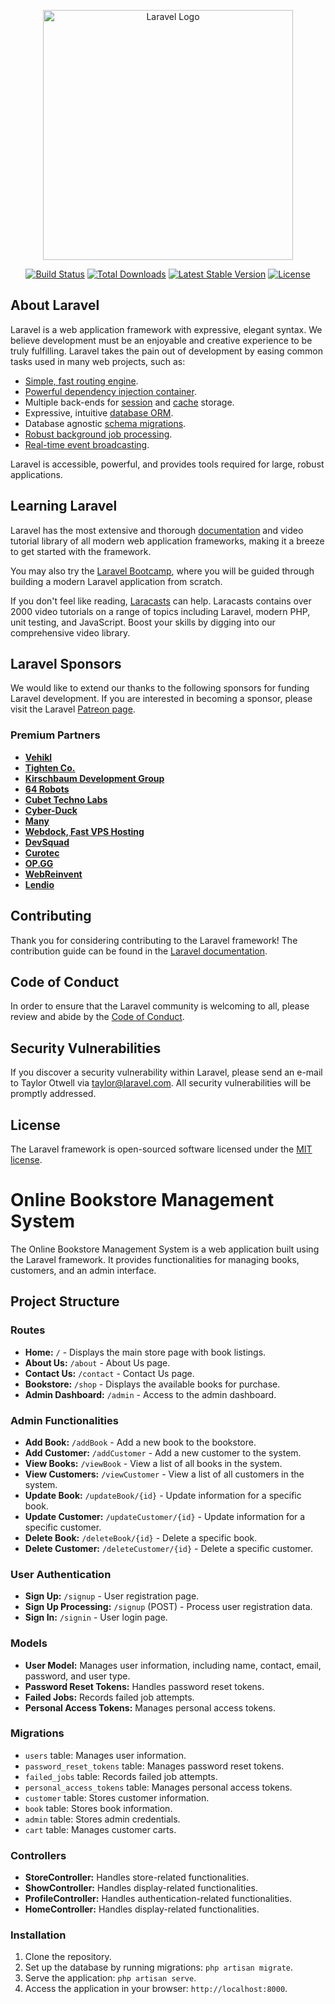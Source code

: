 <p align="center"><a href="https://laravel.com" target="_blank"><img src="https://raw.githubusercontent.com/laravel/art/master/logo-lockup/5%20SVG/2%20CMYK/1%20Full%20Color/laravel-logolockup-cmyk-red.svg" width="400" alt="Laravel Logo"></a></p>

<p align="center">
<a href="https://github.com/laravel/framework/actions"><img src="https://github.com/laravel/framework/workflows/tests/badge.svg" alt="Build Status"></a>
<a href="https://packagist.org/packages/laravel/framework"><img src="https://img.shields.io/packagist/dt/laravel/framework" alt="Total Downloads"></a>
<a href="https://packagist.org/packages/laravel/framework"><img src="https://img.shields.io/packagist/v/laravel/framework" alt="Latest Stable Version"></a>
<a href="https://packagist.org/packages/laravel/framework"><img src="https://img.shields.io/packagist/l/laravel/framework" alt="License"></a>
</p>

## About Laravel

Laravel is a web application framework with expressive, elegant syntax. We believe development must be an enjoyable and creative experience to be truly fulfilling. Laravel takes the pain out of development by easing common tasks used in many web projects, such as:

- [Simple, fast routing engine](https://laravel.com/docs/routing).
- [Powerful dependency injection container](https://laravel.com/docs/container).
- Multiple back-ends for [session](https://laravel.com/docs/session) and [cache](https://laravel.com/docs/cache) storage.
- Expressive, intuitive [database ORM](https://laravel.com/docs/eloquent).
- Database agnostic [schema migrations](https://laravel.com/docs/migrations).
- [Robust background job processing](https://laravel.com/docs/queues).
- [Real-time event broadcasting](https://laravel.com/docs/broadcasting).

Laravel is accessible, powerful, and provides tools required for large, robust applications.

## Learning Laravel

Laravel has the most extensive and thorough [documentation](https://laravel.com/docs) and video tutorial library of all modern web application frameworks, making it a breeze to get started with the framework.

You may also try the [Laravel Bootcamp](https://bootcamp.laravel.com), where you will be guided through building a modern Laravel application from scratch.

If you don't feel like reading, [Laracasts](https://laracasts.com) can help. Laracasts contains over 2000 video tutorials on a range of topics including Laravel, modern PHP, unit testing, and JavaScript. Boost your skills by digging into our comprehensive video library.

## Laravel Sponsors

We would like to extend our thanks to the following sponsors for funding Laravel development. If you are interested in becoming a sponsor, please visit the Laravel [Patreon page](https://patreon.com/taylorotwell).

### Premium Partners

- **[Vehikl](https://vehikl.com/)**
- **[Tighten Co.](https://tighten.co)**
- **[Kirschbaum Development Group](https://kirschbaumdevelopment.com)**
- **[64 Robots](https://64robots.com)**
- **[Cubet Techno Labs](https://cubettech.com)**
- **[Cyber-Duck](https://cyber-duck.co.uk)**
- **[Many](https://www.many.co.uk)**
- **[Webdock, Fast VPS Hosting](https://www.webdock.io/en)**
- **[DevSquad](https://devsquad.com)**
- **[Curotec](https://www.curotec.com/services/technologies/laravel/)**
- **[OP.GG](https://op.gg)**
- **[WebReinvent](https://webreinvent.com/?utm_source=laravel&utm_medium=github&utm_campaign=patreon-sponsors)**
- **[Lendio](https://lendio.com)**

## Contributing

Thank you for considering contributing to the Laravel framework! The contribution guide can be found in the [Laravel documentation](https://laravel.com/docs/contributions).

## Code of Conduct

In order to ensure that the Laravel community is welcoming to all, please review and abide by the [Code of Conduct](https://laravel.com/docs/contributions#code-of-conduct).

## Security Vulnerabilities

If you discover a security vulnerability within Laravel, please send an e-mail to Taylor Otwell via [taylor@laravel.com](mailto:taylor@laravel.com). All security vulnerabilities will be promptly addressed.

## License

The Laravel framework is open-sourced software licensed under the [MIT license](https://opensource.org/licenses/MIT).


# Online Bookstore Management System

The Online Bookstore Management System is a web application built using the Laravel framework. It provides functionalities for managing books, customers, and an admin interface.

## Project Structure

### Routes

- **Home:** `/` - Displays the main store page with book listings.
- **About Us:** `/about` - About Us page.
- **Contact Us:** `/contact` - Contact Us page.
- **Bookstore:** `/shop` - Displays the available books for purchase.
- **Admin Dashboard:** `/admin` - Access to the admin dashboard.

### Admin Functionalities

- **Add Book:** `/addBook` - Add a new book to the bookstore.
- **Add Customer:** `/addCustomer` - Add a new customer to the system.
- **View Books:** `/viewBook` - View a list of all books in the system.
- **View Customers:** `/viewCustomer` - View a list of all customers in the system.
- **Update Book:** `/updateBook/{id}` - Update information for a specific book.
- **Update Customer:** `/updateCustomer/{id}` - Update information for a specific customer.
- **Delete Book:** `/deleteBook/{id}` - Delete a specific book.
- **Delete Customer:** `/deleteCustomer/{id}` - Delete a specific customer.

### User Authentication

- **Sign Up:** `/signup` - User registration page.
- **Sign Up Processing:** `/signup` (POST) - Process user registration data.
- **Sign In:** `/signin` - User login page.

### Models

- **User Model:** Manages user information, including name, contact, email, password, and user type.
- **Password Reset Tokens:** Handles password reset tokens.
- **Failed Jobs:** Records failed job attempts.
- **Personal Access Tokens:** Manages personal access tokens.

### Migrations

- `users` table: Manages user information.
- `password_reset_tokens` table: Manages password reset tokens.
- `failed_jobs` table: Records failed job attempts.
- `personal_access_tokens` table: Manages personal access tokens.
- `customer` table: Stores customer information.
- `book` table: Stores book information.
- `admin` table: Stores admin credentials.
- `cart` table: Manages customer carts.

### Controllers

- **StoreController:** Handles store-related functionalities.
- **ShowController:** Handles display-related functionalities.
- **ProfileController:** Handles authentication-related functionalities.
- **HomeController:** Handles display-related functionalities.

### Installation

1. Clone the repository.
2. Set up the database by running migrations: `php artisan migrate`.
3. Serve the application: `php artisan serve`.
4. Access the application in your browser: `http://localhost:8000`.

